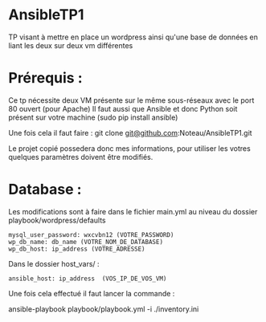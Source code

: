 # AnsibleTP1
TP visant à mettre en place un wordpress ainsi qu'une base de données en liant les deux sur deux vm différentes

# Prérequis :
Ce tp nécessite deux VM présente sur le même sous-réseaux avec le port 80 ouvert (pour Apache)
Il faut aussi que Ansible et donc Python soit présent sur votre machine (sudo pip install ansible)

Une fois cela il faut faire : git clone git@github.com:Noteau/AnsibleTP1.git

Le projet copié possedera donc mes informations, pour utiliser les votres quelques paramètres doivent être modifiés. 
# Database :
Les modifications sont à faire dans le fichier main.yml au niveau du dossier playbook/wordpress/defaults

```mysql_user_name: wordpress (VOTRE_USERNAME)
mysql_user_password: wxcvbn12 (VOTRE_PASSWORD)
wp_db_name: db_name (VOTRE_NOM_DE_DATABASE)
wp_db_host: ip_address (VOTRE_ADRESSE)
```

Dans le dossier host_vars/ :

```
ansible_host: ip_address  (VOS_IP_DE_VOS_VM)
```

Une fois cela effectué  il faut lancer la commande :

ansible-playbook playbook/playbook.yml -i ./inventory.ini

